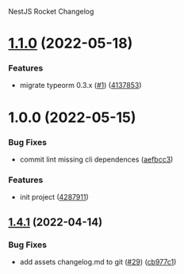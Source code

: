 NestJS Rocket Changelog

# [1.1.0](https://github.com/Notekunn/flex-library-backend/compare/v1.0.0...v1.1.0) (2022-05-18)

### Features

- migrate typeorm 0.3.x ([#1](https://github.com/Notekunn/flex-library-backend/issues/1)) ([4137853](https://github.com/Notekunn/flex-library-backend/commit/41378533575cda41c9772a781d2ca7dd205ad9e2))

# 1.0.0 (2022-05-15)

### Bug Fixes

- commit lint missing cli dependences ([aefbcc3](https://github.com/Notekunn/flex-library-backend/commit/aefbcc3fee20a6113a010624f13c13a1fbbf9320))

### Features

- init project ([4287911](https://github.com/Notekunn/flex-library-backend/commit/42879110834e990075ea187c00e0298a7fabda66))

## [1.4.1](https://github.com/ahiho/nestjs-rocket/compare/v1.4.0...v1.4.1) (2022-04-14)

### Bug Fixes

- add assets changelog.md to git ([#29](https://github.com/ahiho/nestjs-rocket/issues/29)) ([cb977c1](https://github.com/ahiho/nestjs-rocket/commit/cb977c10a709226ca7d310251e74c770bc11ad82))
